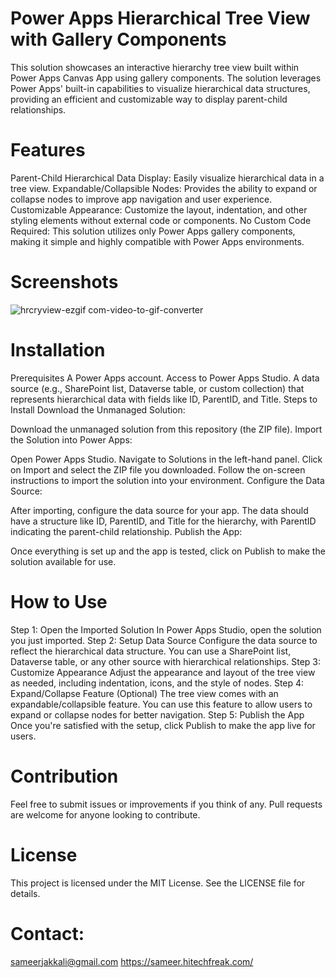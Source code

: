 # Power Apps Hierarchical Tree View with Gallery Components
This solution showcases an interactive hierarchy tree view built within Power Apps Canvas App using gallery components. The solution leverages Power Apps' built-in capabilities to visualize hierarchical data structures, providing an efficient and customizable way to display parent-child relationships.

# Features
Parent-Child Hierarchical Data Display: Easily visualize hierarchical data in a tree view.
Expandable/Collapsible Nodes: Provides the ability to expand or collapse nodes to improve app navigation and user experience.
Customizable Appearance: Customize the layout, indentation, and other styling elements without external code or components.
No Custom Code Required: This solution utilizes only Power Apps gallery components, making it simple and highly compatible with Power Apps environments.

# Screenshots
![hrcryview-ezgif com-video-to-gif-converter](https://github.com/user-attachments/assets/36de63a5-561c-4445-a234-4f8497226081)

# Installation
 Prerequisites
A Power Apps account.
Access to Power Apps Studio.
A data source (e.g., SharePoint list, Dataverse table, or custom collection) that represents hierarchical data with fields like ID, ParentID, and Title.
 Steps to Install
 Download the Unmanaged Solution:

Download the unmanaged solution from this repository (the ZIP file).
 Import the Solution into Power Apps:

Open Power Apps Studio.
Navigate to Solutions in the left-hand panel.
Click on Import and select the ZIP file you downloaded.
Follow the on-screen instructions to import the solution into your environment.
 Configure the Data Source:

After importing, configure the data source for your app.
The data should have a structure like ID, ParentID, and Title for the hierarchy, with ParentID indicating the parent-child relationship.
 Publish the App:

Once everything is set up and the app is tested, click on Publish to make the solution available for use.
# How to Use
 Step 1: Open the Imported Solution
In Power Apps Studio, open the solution you just imported.
 Step 2: Setup Data Source
Configure the data source to reflect the hierarchical data structure. You can use a SharePoint list, Dataverse table, or any other source with hierarchical relationships.
 Step 3: Customize Appearance
Adjust the appearance and layout of the tree view as needed, including indentation, icons, and the style of nodes.
 Step 4: Expand/Collapse Feature (Optional)
The tree view comes with an expandable/collapsible feature. You can use this feature to allow users to expand or collapse nodes for better navigation.
 Step 5: Publish the App
Once you're satisfied with the setup, click Publish to make the app live for users.
# Contribution
Feel free to submit issues or improvements if you think of any. Pull requests are welcome for anyone looking to contribute.

# License
This project is licensed under the MIT License. See the LICENSE file for details.


# Contact:
sameerjakkali@gmail.com
https://sameer.hitechfreak.com/

